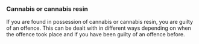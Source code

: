 ###  **Cannabis or cannabis resin**

If you are found in possession of cannabis or cannabis resin, you are guilty
of an offence. This can be dealt with in different ways depending on when the
offence took place and if you have been guilty of an offence before.
